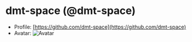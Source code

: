 # dmt-space (@dmt-space)

- Profile: [https://github.com/dmt-space](https://github.com/dmt-space)
- Avatar: ![Avatar](https://avatars.githubusercontent.com/u/46646349?v=4)
